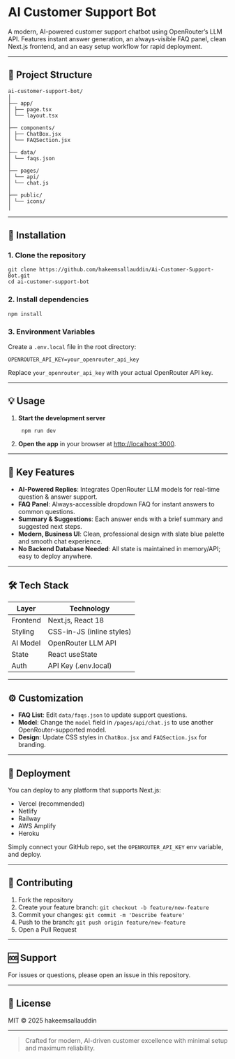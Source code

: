 # AI Customer Support Bot

A modern, AI-powered customer support chatbot using OpenRouter’s LLM API. Features instant answer generation, an always-visible FAQ panel, clean Next.js frontend, and an easy setup workflow for rapid deployment.

---

## 📁 Project Structure

    ai-customer-support-bot/
    │
    ├── app/
    │ ├── page.tsx
    │ └── layout.tsx
    │
    ├── components/
    │ ├── ChatBox.jsx
    │ └── FAQSection.jsx
    │
    ├── data/
    │ └── faqs.json
    │
    ├── pages/
    │ └── api/
    │ └── chat.js
    │
    ├── public/
    │ └── icons/
    │

---

## 🚀 Installation

### 1. Clone the repository

    git clone https://github.com/hakeemsallauddin/Ai-Customer-Support-Bot.git
    cd ai-customer-support-bot


### 2. Install dependencies

    npm install


### 3. Environment Variables

Create a `.env.local` file in the root directory:

    OPENROUTER_API_KEY=your_openrouter_api_key


Replace `your_openrouter_api_key` with your actual OpenRouter API key.

---

## 💡 Usage

1. **Start the development server**

        npm run dev


2. **Open the app** in your browser at [http://localhost:3000](http://localhost:3000).

---

## 🎯 Key Features

- **AI-Powered Replies**: Integrates OpenRouter LLM models for real-time question & answer support.
- **FAQ Panel**: Always-accessible dropdown FAQ for instant answers to common questions.
- **Summary & Suggestions**: Each answer ends with a brief summary and suggested next steps.
- **Modern, Business UI**: Clean, professional design with slate blue palette and smooth chat experience.
- **No Backend Database Needed**: All state is maintained in memory/API; easy to deploy anywhere.

---

## 🛠️ Tech Stack

| Layer    | Technology                |
|----------|---------------------------|
| Frontend | Next.js, React 18         |
| Styling  | CSS-in-JS (inline styles) |
| AI Model | OpenRouter LLM API        |
| State    | React useState            |
| Auth     | API Key (.env.local)      |

---

## ⚙️ Customization

- **FAQ List**: Edit `data/faqs.json` to update support questions.
- **Model**: Change the `model` field in `/pages/api/chat.js` to use another OpenRouter-supported model.
- **Design**: Update CSS styles in `ChatBox.jsx` and `FAQSection.jsx` for branding.

---

## 🚀 Deployment

You can deploy to any platform that supports Next.js:

- Vercel (recommended)
- Netlify
- Railway
- AWS Amplify
- Heroku

Simply connect your GitHub repo, set the `OPENROUTER_API_KEY` env variable, and deploy.

---

## 🤝 Contributing

1. Fork the repository
2. Create your feature branch: `git checkout -b feature/new-feature`
3. Commit your changes: `git commit -m 'Describe feature'`
4. Push to the branch: `git push origin feature/new-feature`
5. Open a Pull Request

---

## 🆘 Support

For issues or questions, please open an issue in this repository.

---

## 📝 License

MIT © 2025 hakeemsallauddin

---

> Crafted for modern, AI-driven customer excellence with minimal setup and maximum reliability.

